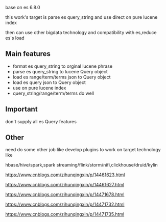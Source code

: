base on es 6.8.0

this work's target is parse es query_string and use direct on pure lucene index

then can use other bigdata technology and compatibility with es,reduce es's load

## Main features

* format es query_string to orginal lucene phrase
* parse es query_string to lucene Query object
* load es range/term/terms json to Query object
* load es query json to Query object
* use on pure lucene index
* query_string/range/term/terms do well

## Important

don't supply all es Query features


## Other

need do some other job like develop plugins to work on target technology like 

hbase/hive/spark,spark streaming/flink/storm/nifi,clickhouse/druid/kylin

https://www.cnblogs.com/zihunqingxin/p/14461623.html

https://www.cnblogs.com/zihunqingxin/p/14461627.html

https://www.cnblogs.com/zihunqingxin/p/14471678.html

https://www.cnblogs.com/zihunqingxin/p/14471732.html

https://www.cnblogs.com/zihunqingxin/p/14471735.html
